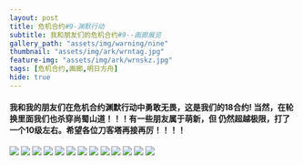 ```yaml
---
layout: post
title: 危机合约#9-渊默行动
subtitle: 我和朋友们的危机合约#9--画廊展览
gallery_path: "assets/img/warning/nine"
thumbnail: "assets/img/ark/wrntag.jpg"
feature-img: "assets/img/ark/wrnskz.jpg"
tags: [危机合约,画廊,明日方舟]
hide: true
---
```



#### 我和我的朋友们在危机合约渊默行动中勇敢无畏，这是我们的18合约!  当然，在轮换里面我们也杀穿尚蜀山道！！！有一些朋友属于萌新，但  仍然超越极限，打了一个10级左右。希望各位刀客塔再接再厉！！！！  

<img src="https://lingasdj.github.io/Ling-Blog/assets/img/warning/nine/18sss.jpg">
<img src="https://lingasdj.github.io/Ling-Blog/assets/img/warning/nine/lingsssd.png">
<img src="https://lingasdj.github.io/Ling-Blog/assets/img/warning/nine/junfa.png">
<img src="https://lingasdj.github.io/Ling-Blog/assets/img/warning/nine/ling.png">
<img src="https://lingasdj.github.io/Ling-Blog/assets/img/warning/nine/hujing.jpg">
<img src="https://lingasdj.github.io/Ling-Blog/assets/img/warning/nine/lanjiejie.png">
<img src="https://lingasdj.github.io/Ling-Blog/assets/img/warning/nine/liantong.png">
<img src="https://lingasdj.github.io/Ling-Blog/assets/img/warning/nine/obsir.jpg">
<img src="https://lingasdj.github.io/Ling-Blog/assets/img/warning/nine/salivacat.png">
<img src="https://lingasdj.github.io/Ling-Blog/assets/img/warning/nine/suyei.jpg">
<img src="https://lingasdj.github.io/Ling-Blog/assets/img/warning/nine/yamame.jpg">
<img src="https://lingasdj.github.io/Ling-Blog/assets/img/warning/nine/ymb.png">
<img src="https://lingasdj.github.io/Ling-Blog/assets/img/warning/nine/ymbsssd.png">